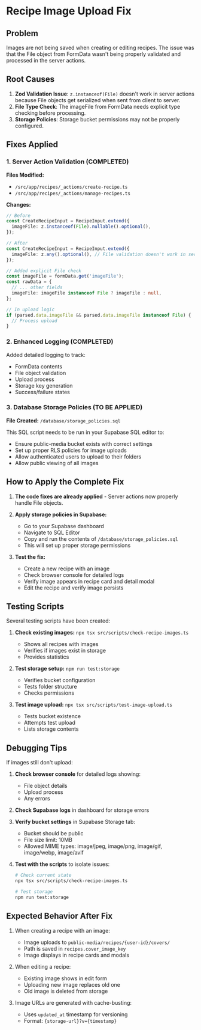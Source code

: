 # Recipe Image Upload Fix

## Problem
Images are not being saved when creating or editing recipes. The issue was that the File object from FormData wasn't being properly validated and processed in the server actions.

## Root Causes

1. **Zod Validation Issue**: `z.instanceof(File)` doesn't work in server actions because File objects get serialized when sent from client to server.
2. **File Type Check**: The imageFile from FormData needs explicit type checking before processing.
3. **Storage Policies**: Storage bucket permissions may not be properly configured.

## Fixes Applied

### 1. Server Action Validation (COMPLETED)

**Files Modified:**
- `/src/app/recipes/_actions/create-recipe.ts`
- `/src/app/recipes/_actions/manage-recipes.ts`

**Changes:**
```typescript
// Before
const CreateRecipeInput = RecipeInput.extend({
  imageFile: z.instanceof(File).nullable().optional(),
});

// After
const CreateRecipeInput = RecipeInput.extend({
  imageFile: z.any().optional(), // File validation doesn't work in server actions
});

// Added explicit File check
const imageFile = formData.get('imageFile');
const rawData = {
  // ... other fields
  imageFile: imageFile instanceof File ? imageFile : null,
};

// In upload logic
if (parsed.data.imageFile && parsed.data.imageFile instanceof File) {
  // Process upload
}
```

### 2. Enhanced Logging (COMPLETED)

Added detailed logging to track:
- FormData contents
- File object validation
- Upload process
- Storage key generation
- Success/failure states

### 3. Database Storage Policies (TO BE APPLIED)

**File Created:** `/database/storage_policies.sql`

This SQL script needs to be run in your Supabase SQL editor to:
- Ensure public-media bucket exists with correct settings
- Set up proper RLS policies for image uploads
- Allow authenticated users to upload to their folders
- Allow public viewing of all images

## How to Apply the Complete Fix

1. **The code fixes are already applied** - Server actions now properly handle File objects.

2. **Apply storage policies in Supabase:**
   - Go to your Supabase dashboard
   - Navigate to SQL Editor
   - Copy and run the contents of `/database/storage_policies.sql`
   - This will set up proper storage permissions

3. **Test the fix:**
   - Create a new recipe with an image
   - Check browser console for detailed logs
   - Verify image appears in recipe card and detail modal
   - Edit the recipe and verify image persists

## Testing Scripts

Several testing scripts have been created:

1. **Check existing images:** `npx tsx src/scripts/check-recipe-images.ts`
   - Shows all recipes with images
   - Verifies if images exist in storage
   - Provides statistics

2. **Test storage setup:** `npm run test:storage`
   - Verifies bucket configuration
   - Tests folder structure
   - Checks permissions

3. **Test image upload:** `npx tsx src/scripts/test-image-upload.ts`
   - Tests bucket existence
   - Attempts test upload
   - Lists storage contents

## Debugging Tips

If images still don't upload:

1. **Check browser console** for detailed logs showing:
   - File object details
   - Upload process
   - Any errors

2. **Check Supabase logs** in dashboard for storage errors

3. **Verify bucket settings** in Supabase Storage tab:
   - Bucket should be public
   - File size limit: 10MB
   - Allowed MIME types: image/jpeg, image/png, image/gif, image/webp, image/avif

4. **Test with the scripts** to isolate issues:
   ```bash
   # Check current state
   npx tsx src/scripts/check-recipe-images.ts
   
   # Test storage
   npm run test:storage
   ```

## Expected Behavior After Fix

1. When creating a recipe with an image:
   - Image uploads to `public-media/recipes/{user-id}/covers/`
   - Path is saved in `recipes.cover_image_key`
   - Image displays in recipe cards and modals

2. When editing a recipe:
   - Existing image shows in edit form
   - Uploading new image replaces old one
   - Old image is deleted from storage

3. Image URLs are generated with cache-busting:
   - Uses `updated_at` timestamp for versioning
   - Format: `{storage-url}?v={timestamp}`
